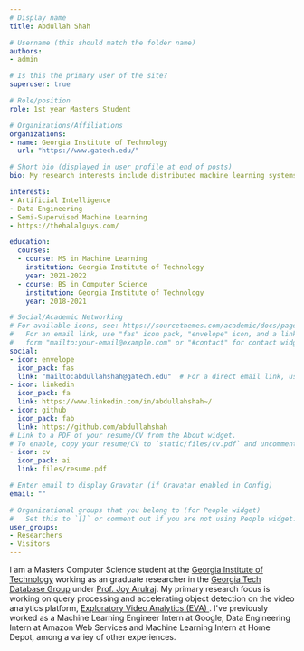 ```yaml
---
# Display name
title: Abdullah Shah

# Username (this should match the folder name)
authors:
- admin

# Is this the primary user of the site?
superuser: true

# Role/position
role: 1st year Masters Student

# Organizations/Affiliations
organizations:
- name: Georgia Institute of Technology
  url: "https://www.gatech.edu/"

# Short bio (displayed in user profile at end of posts)
bio: My research interests include distributed machine learning systems and semi-supervised machine learning.

interests:
- Artificial Intelligence
- Data Engineering
- Semi-Supervised Machine Learning
- https://thehalalguys.com/

education:
  courses:
  - course: MS in Machine Learning
    institution: Georgia Institute of Technology
    year: 2021-2022
  - course: BS in Computer Science
    institution: Georgia Institute of Technology
    year: 2018-2021

# Social/Academic Networking
# For available icons, see: https://sourcethemes.com/academic/docs/page-builder/#icons
#   For an email link, use "fas" icon pack, "envelope" icon, and a link in the
#   form "mailto:your-email@example.com" or "#contact" for contact widget.
social:
- icon: envelope
  icon_pack: fas
  link: "mailto:abdullahshah@gatech.edu"  # For a direct email link, use "mailto:test@example.org".
- icon: linkedin
  icon_pack: fa
  link: https://www.linkedin.com/in/abdullahshah~/
- icon: github
  icon_pack: fab
  link: https://github.com/abdullahshah
# Link to a PDF of your resume/CV from the About widget.
# To enable, copy your resume/CV to `static/files/cv.pdf` and uncomment the lines below.
- icon: cv
  icon_pack: ai
  link: files/resume.pdf

# Enter email to display Gravatar (if Gravatar enabled in Config)
email: ""

# Organizational groups that you belong to (for People widget)
#   Set this to `[]` or comment out if you are not using People widget.
user_groups:
- Researchers
- Visitors
---
```


I am a Masters Computer Science student at the <a href="https://www.cc.gatech.edu/" target="_blank">Georgia Institute of Technology</a> working as an graduate researcher in the <a href="https://db.cc.gatech.edu/" target="_blank">Georgia Tech Database Group</a> under <a href="https://www.cc.gatech.edu/~jarulraj/" target="_blank">Prof. Joy Arulraj</a>. My primary research focus is working on query processing and accelerating object detection on the video analytics platform, <a href="https://github.com/georgia-tech-db/eva" target="_blank">Exploratory Video Analytics (EVA) </a>. I've previously worked as a Machine Learning Engineer Intern at Google, Data Engineering Intern at Amazon Web Services and Machine Learning Intern at Home Depot, among a variey of other experiences. 

